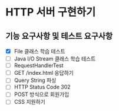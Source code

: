 # HTTP 서버 구현하기

## 기능 요구사항 및 테스트 요구사항
- [x] File 클래스 학습 테스트
- [ ] Java I/O Stream 클래스 학습 테스트
- [ ] RequestHandlerTest
- [ ] GET /index.html 응답하기
- [ ] Query String 파싱
- [ ] HTTP Status Code 302
- [ ] POST 방식으로 회원가입
- [ ] CSS 지원하기